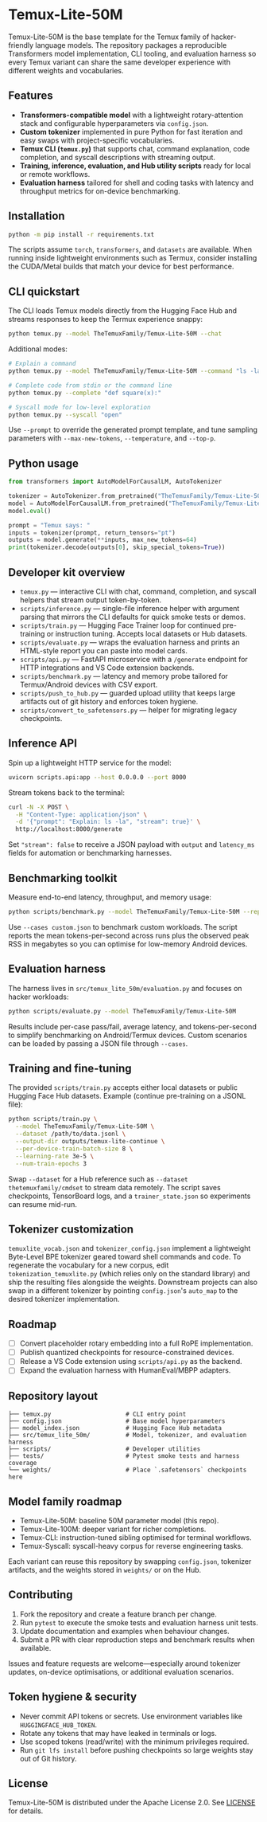 # Temux-Lite-50M

Temux-Lite-50M is the base template for the Temux family of hacker-friendly
language models. The repository packages a reproducible Transformers model
implementation, CLI tooling, and evaluation harness so every Temux variant can
share the same developer experience with different weights and vocabularies.

## Features
- **Transformers-compatible model** with a lightweight rotary-attention stack
  and configurable hyperparameters via `config.json`.
- **Custom tokenizer** implemented in pure Python for fast iteration and easy
  swaps with project-specific vocabularies.
- **Temux CLI (`temux.py`)** that supports chat, command explanation, code
  completion, and syscall descriptions with streaming output.
- **Training, inference, evaluation, and Hub utility scripts** ready for local
  or remote workflows.
- **Evaluation harness** tailored for shell and coding tasks with latency and
  throughput metrics for on-device benchmarking.

## Installation
```bash
python -m pip install -r requirements.txt
```

The scripts assume `torch`, `transformers`, and `datasets` are available. When
running inside lightweight environments such as Termux, consider installing the
CUDA/Metal builds that match your device for best performance.

## CLI quickstart
The CLI loads Temux models directly from the Hugging Face Hub and streams
responses to keep the Termux experience snappy:

```bash
python temux.py --model TheTemuxFamily/Temux-Lite-50M --chat
```

Additional modes:

```bash
# Explain a command
python temux.py --model TheTemuxFamily/Temux-Lite-50M --command "ls -la"

# Complete code from stdin or the command line
python temux.py --complete "def square(x):"

# Syscall mode for low-level exploration
python temux.py --syscall "open"
```

Use `--prompt` to override the generated prompt template, and tune sampling
parameters with `--max-new-tokens`, `--temperature`, and `--top-p`.

## Python usage
```python
from transformers import AutoModelForCausalLM, AutoTokenizer

tokenizer = AutoTokenizer.from_pretrained("TheTemuxFamily/Temux-Lite-50M", trust_remote_code=True)
model = AutoModelForCausalLM.from_pretrained("TheTemuxFamily/Temux-Lite-50M", trust_remote_code=True)
model.eval()

prompt = "Temux says: "
inputs = tokenizer(prompt, return_tensors="pt")
outputs = model.generate(**inputs, max_new_tokens=64)
print(tokenizer.decode(outputs[0], skip_special_tokens=True))
```

## Developer kit overview
- `temux.py` — interactive CLI with chat, command, completion, and syscall
  helpers that stream output token-by-token.
- `scripts/inference.py` — single-file inference helper with argument parsing
  that mirrors the CLI defaults for quick smoke tests or demos.
- `scripts/train.py` — Hugging Face Trainer loop for continued pre-training or
  instruction tuning. Accepts local datasets or Hub datasets.
- `scripts/evaluate.py` — wraps the evaluation harness and prints an HTML-style
  report you can paste into model cards.
- `scripts/api.py` — FastAPI microservice with a `/generate` endpoint for HTTP
  integrations and VS Code extension backends.
- `scripts/benchmark.py` — latency and memory probe tailored for
  Termux/Android devices with CSV export.
- `scripts/push_to_hub.py` — guarded upload utility that keeps large artifacts
  out of git history and enforces token hygiene.
- `scripts/convert_to_safetensors.py` — helper for migrating legacy
  checkpoints.

## Inference API
Spin up a lightweight HTTP service for the model:

```bash
uvicorn scripts.api:app --host 0.0.0.0 --port 8000
```

Stream tokens back to the terminal:

```bash
curl -N -X POST \
  -H "Content-Type: application/json" \
  -d '{"prompt": "Explain: ls -la", "stream": true}' \
  http://localhost:8000/generate
```

Set `"stream": false` to receive a JSON payload with `output` and `latency_ms`
fields for automation or benchmarking harnesses.

## Benchmarking toolkit
Measure end-to-end latency, throughput, and memory usage:

```bash
python scripts/benchmark.py --model TheTemuxFamily/Temux-Lite-50M --repetitions 5
```

Use `--cases custom.json` to benchmark custom workloads. The script reports the
mean tokens-per-second across runs plus the observed peak RSS in megabytes so
you can optimise for low-memory Android devices.

## Evaluation harness
The harness lives in `src/temux_lite_50m/evaluation.py` and focuses on hacker
workloads:

```bash
python scripts/evaluate.py --model TheTemuxFamily/Temux-Lite-50M
```

Results include per-case pass/fail, average latency, and tokens-per-second to
simplify benchmarking on Android/Termux devices. Custom scenarios can be loaded
by passing a JSON file through `--cases`.

## Training and fine-tuning
The provided `scripts/train.py` accepts either local datasets or public Hugging
Face Hub datasets. Example (continue pre-training on a JSONL file):

```bash
python scripts/train.py \
  --model TheTemuxFamily/Temux-Lite-50M \
  --dataset /path/to/data.jsonl \
  --output-dir outputs/temux-lite-continue \
  --per-device-train-batch-size 8 \
  --learning-rate 3e-5 \
  --num-train-epochs 3
```

Swap `--dataset` for a Hub reference such as `--dataset thetemuxfamily/cmdset`
to stream data remotely. The script saves checkpoints, TensorBoard logs, and a
`trainer_state.json` so experiments can resume mid-run.

## Tokenizer customization
`temuxlite_vocab.json` and `tokenizer_config.json` implement a lightweight
Byte-Level BPE tokenizer geared toward shell commands and code. To regenerate
the vocabulary for a new corpus, edit `tokenization_temuxlite.py` (which relies
only on the standard library) and ship the resulting files alongside the
weights. Downstream projects can also swap in a different tokenizer by pointing
`config.json`'s `auto_map` to the desired tokenizer implementation.

## Roadmap
- [ ] Convert placeholder rotary embedding into a full RoPE implementation.
- [ ] Publish quantized checkpoints for resource-constrained devices.
- [ ] Release a VS Code extension using `scripts/api.py` as the backend.
- [ ] Expand the evaluation harness with HumanEval/MBPP adapters.

## Repository layout
```
├── temux.py                     # CLI entry point
├── config.json                  # Base model hyperparameters
├── model_index.json             # Hugging Face Hub metadata
├── src/temux_lite_50m/          # Model, tokenizer, and evaluation harness
├── scripts/                     # Developer utilities
├── tests/                       # Pytest smoke tests and harness coverage
└── weights/                     # Place `.safetensors` checkpoints here
```

## Model family roadmap
- Temux-Lite-50M: baseline 50M parameter model (this repo).
- Temux-Lite-100M: deeper variant for richer completions.
- Temux-CLI: instruction-tuned sibling optimised for terminal workflows.
- Temux-Syscall: syscall-heavy corpus for reverse engineering tasks.

Each variant can reuse this repository by swapping `config.json`, tokenizer
artifacts, and the weights stored in `weights/` or on the Hub.

## Contributing
1. Fork the repository and create a feature branch per change.
2. Run `pytest` to execute the smoke tests and evaluation harness unit tests.
3. Update documentation and examples when behaviour changes.
4. Submit a PR with clear reproduction steps and benchmark results when
   available.

Issues and feature requests are welcome—especially around tokenizer updates,
on-device optimisations, or additional evaluation scenarios.

## Token hygiene & security
- Never commit API tokens or secrets. Use environment variables like
  `HUGGINGFACE_HUB_TOKEN`.
- Rotate any tokens that may have leaked in terminals or logs.
- Use scoped tokens (read/write) with the minimum privileges required.
- Run `git lfs install` before pushing checkpoints so large weights stay out of
  Git history.

## License
Temux-Lite-50M is distributed under the Apache License 2.0. See
[LICENSE](LICENSE) for details.
